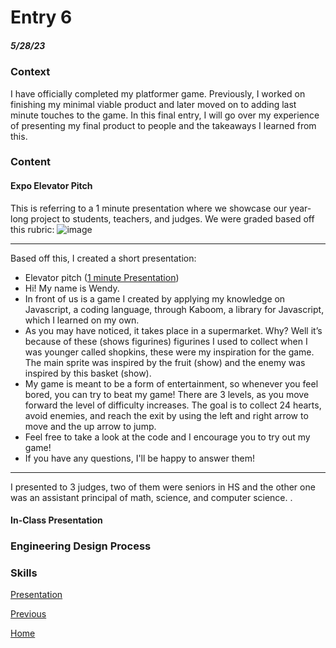 # Entry 6
##### 5/28/23

### Context
I have officially completed my platformer game. Previously, I worked on finishing my minimal viable product and later moved on to adding last minute touches to the game. In this final entry, I will go over my experience of presenting my final product to people and the takeaways I learned from this. 

### Content
#### Expo Elevator Pitch
This is referring to a 1 minute presentation where we showcase our year-long project to students, teachers, and judges. We were graded based off this rubric: 
![image](https://github.com/wendyb8188/sep11-freedom-project/assets/91750546/c6228804-a77b-4e7a-96c2-302571a37dba)

---
Based off this, I created a short presentation:

* Elevator pitch ([1 minute Presentation](https://docs.google.com/document/d/1hzTOBQP2Cji-aSnAKS0527_g-DXJw4pvd88NT5U-VTA/edit#bookmark=id.pnij3ytr6bh8))
* Hi! My name is Wendy.
* In front of us is a game I created by applying my knowledge on Javascript, a coding language, through Kaboom, a library for Javascript, which I learned on my own. 
* As you may have noticed, it takes place in a supermarket. Why? Well it’s because of these (shows figurines) figurines I used to collect when I was younger called shopkins, these were my inspiration for the game. The main sprite was inspired by the fruit (show) and the enemy was inspired by this basket (show).
* My game is meant to be a form of entertainment, so whenever you feel bored, you can try to beat my game! There are 3 levels, as you move forward the level of difficulty increases. The goal is to collect 24 hearts, avoid enemies, and reach the exit by using the left and right arrow to move and the up arrow to jump.
* Feel free to take a look at the code and I encourage you to try out my game!
* If you have any questions, I'll be happy to answer them!
---

I presented to 3 judges, two of them were seniors in HS and the other one was an assistant principal of math, science, and computer science. 
.  

#### In-Class Presentation


### Engineering Design Process

### Skills

[Presentation](https://docs.google.com/presentation/d/1VVJsdfvE1bpRUX2Fs_yLJnXLQnlPU09hUudUjbScSAA/edit?usp=sharing)


[Previous](entry05.md) 

[Home](../README.md)
